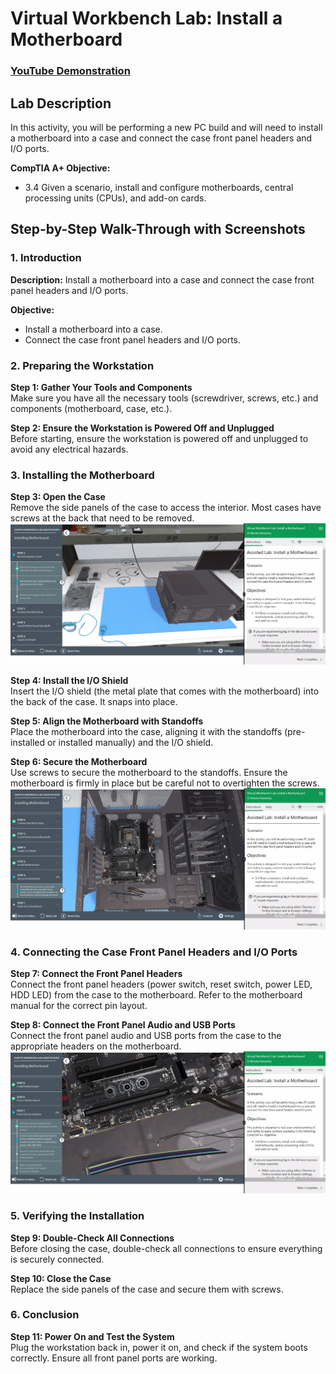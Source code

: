 # Virtual Workbench Lab: Install a Motherboard

### [YouTube Demonstration](https://youtu.be/nDXP4oSIM7k)

## Lab Description
In this activity, you will be performing a new PC build and will need to install a motherboard into a case and connect the case front panel headers and I/O ports.

**CompTIA A+ Objective:** 
- 3.4 Given a scenario, install and configure motherboards, central processing units (CPUs), and add-on cards.

## Step-by-Step Walk-Through with Screenshots

### 1. Introduction
**Description:** Install a motherboard into a case and connect the case front panel headers and I/O ports.

**Objective:**
- Install a motherboard into a case.
- Connect the case front panel headers and I/O ports.

### 2. Preparing the Workstation

**Step 1: Gather Your Tools and Components**  
Make sure you have all the necessary tools (screwdriver, screws, etc.) and components (motherboard, case, etc.).  

**Step 2: Ensure the Workstation is Powered Off and Unplugged**  
Before starting, ensure the workstation is powered off and unplugged to avoid any electrical hazards.  

### 3. Installing the Motherboard

**Step 3: Open the Case**  
Remove the side panels of the case to access the interior. Most cases have screws at the back that need to be removed.  
![Step 3 - Open the case](InstallMotherboard/PlaceOnSide.png)

**Step 4: Install the I/O Shield**  
Insert the I/O shield (the metal plate that comes with the motherboard) into the back of the case. It snaps into place.  

**Step 5: Align the Motherboard with Standoffs**  
Place the motherboard into the case, aligning it with the standoffs (pre-installed or installed manually) and the I/O shield.  

**Step 6: Secure the Motherboard**  
Use screws to secure the motherboard to the standoffs. Ensure the motherboard is firmly in place but be careful not to overtighten the screws.  
![Step 6 - Secure the Motherboard](InstallMotherboard/SecureMotherboard.png)

### 4. Connecting the Case Front Panel Headers and I/O Ports

**Step 7: Connect the Front Panel Headers**  
Connect the front panel headers (power switch, reset switch, power LED, HDD LED) from the case to the motherboard. Refer to the motherboard manual for the correct pin layout.  

**Step 8: Connect the Front Panel Audio and USB Ports**  
Connect the front panel audio and USB ports from the case to the appropriate headers on the motherboard.  
![Step 8 - Connect the Front Panel Audio and USB Ports](InstallMotherboard/ConnectConnectors.png)

### 5. Verifying the Installation

**Step 9: Double-Check All Connections**  
Before closing the case, double-check all connections to ensure everything is securely connected.  

**Step 10: Close the Case**  
Replace the side panels of the case and secure them with screws.  

### 6. Conclusion

**Step 11: Power On and Test the System**  
Plug the workstation back in, power it on, and check if the system boots correctly. Ensure all front panel ports are working.  

